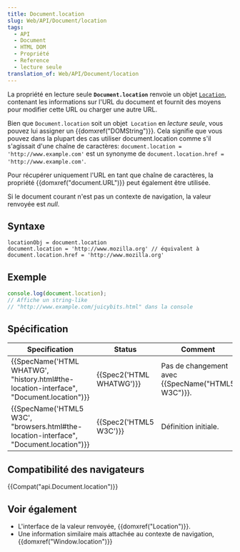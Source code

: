 ```yaml
---
title: Document.location
slug: Web/API/Document/location
tags:
  - API
  - Document
  - HTML DOM
  - Propriété
  - Reference
  - lecture seule
translation_of: Web/API/Document/location
---
```

La propriété en lecture seule **`Document.location`** renvoie un objet [`Location`](/fr/docs/Web/API/Location), contenant les informations sur l'URL du document et fournit des moyens pour modifier cette URL ou charger une autre URL.

Bien que `Document.location` soit un objet  `Location` en _lecture seule_, vous pouvez lui assigner un {{domxref("DOMString")}}. Cela signifie que vous pouvez dans la plupart des cas utiliser document.location comme s'il s'agissait d'une chaîne de caractères: `document.location = 'http://www.example.com'` est un synonyme de `document.location.href = 'http://www.example.com'`.

Pour récupérer uniquement l'URL en tant que chaîne de caractères, la propriété {{domxref("document.URL")}} peut également être utilisée.

Si le document courant n'est pas un contexte de navigation, la valeur renvoyée est _null_.

## Syntaxe

    locationObj = document.location
    document.location = 'http://www.mozilla.org' // équivalent à document.location.href = 'http://www.mozilla.org'

## Exemple

```js
console.log(document.location);
// Affiche un string-like
// "http://www.example.com/juicybits.html" dans la console
```

## Spécification

| Specification                                                                                                        | Status                           | Comment                                                  |
| -------------------------------------------------------------------------------------------------------------------- | -------------------------------- | -------------------------------------------------------- |
| {{SpecName('HTML WHATWG', "history.html#the-location-interface", "Document.location")}} | {{Spec2('HTML WHATWG')}} | Pas de changement avec {{SpecName("HTML5 W3C")}}. |
| {{SpecName('HTML5 W3C', "browsers.html#the-location-interface", "Document.location")}} | {{Spec2('HTML5 W3C')}}     | Définition initiale.                                     |

## Compatibilité des navigateurs

{{Compat("api.Document.location")}}

## Voir également

- L'interface de la valeur renvoyée, {{domxref("Location")}}.
- Une information similaire mais attachée au contexte de navigation, {{domxref("Window.location")}}
